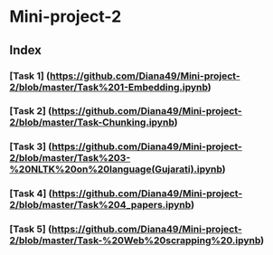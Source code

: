 # Mini-project-2
## Index
### [Task 1] (https://github.com/Diana49/Mini-project-2/blob/master/Task%201-Embedding.ipynb)
### [Task 2] (https://github.com/Diana49/Mini-project-2/blob/master/Task-Chunking.ipynb)
### [Task 3] (https://github.com/Diana49/Mini-project-2/blob/master/Task%203-%20NLTK%20on%20language(Gujarati).ipynb)
### [Task 4] (https://github.com/Diana49/Mini-project-2/blob/master/Task%204_papers.ipynb)
### [Task 5] (https://github.com/Diana49/Mini-project-2/blob/master/Task-%20Web%20scrapping%20.ipynb)
